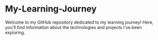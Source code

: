 # My-Learning-Journey
Welcome to my GitHub repository dedicated to my learning journey! Here, you'll find information about the technologies and projects I've been exploring.
